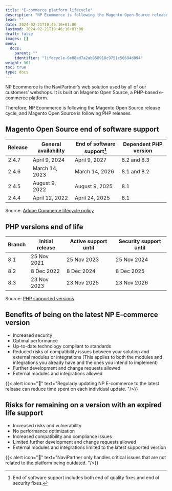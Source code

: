 ```yaml
---
title: "E-commerce platform lifecycle"
description: "NP Ecommerce is following the Magento Open Source release cycle, and Magento Open Source is following the PHP releases. "
lead: ""
date: 2024-02-21T10:46:16+01:00
lastmod: 2024-02-21T10:46:16+01:00
draft: false
images: []
menu:
  docs:
    parent: ""
    identifier: "lifecycle-0e08ad7a2ab858918c9751c50694d894"
weight: 301
toc: true
type: docs
---
```


NP Ecommerce is the NaviPartner’s web solution used by all of our customers’ webshops. It is built on Magento Open Source, a PHP-based e-commerce platform. 

Therefore, NP Ecommerce is following the Magento Open Source release cycle, and Magento Open Source is following PHP releases. 

## Magento Open Source end of software support 

| Release      | General availability | End of software support[^1] | Dependent PHP version | 
| ----------- | ----------- | ----------- | ----------- |
| 2.4.7 | April 9, 2024  | April 9, 2027 | 8.2 and 8.3 |
| 2.4.6 | March 14, 2023 | March 14, 2026 | 8.1 and 8.2 |
| 2.4.5 | August 9, 2022 | August 9, 2025 | 8.1 |
| 2.4.4 | April 12, 2022 | April 24, 2025 | 8.1 | 

Source: [Adobe Commerce lifecycle policy](https://experienceleague.adobe.com/docs/commerce-operations/release/planning/lifecycle-policy.html)

## PHP versions end of life

| Branch      | Initial release | Active support until | Security support until | 
| ----------- | ----------- | ----------- | ----------- |
| 8.1 | 25 Nov 2021 | 25 Nov 2023 | 25 Nov 2024 |
| 8.2 | 8 Dec 2022 | 8 Dec 2024 | 8 Dec 2025 |
| 8.3 | 23 Nov 2023 | 23 Nov 2025 | 23 Nov 2026 |

Source: [PHP supported versions](https://www.php.net/supported-versions.php)

## Benefits of being on the latest NP E-commerce version

- Increased security  
- Optimal performance 
- Up-to-date technology compliant to standards  
- Reduced risks of compatibility issues between your solution and external modules or integrations (This applies to both the modules and integrations you already have and the ones you intend to implement) 
- Further development and change requests allowed 
- External modules and integrations allowed 

{{< alert icon="📝" text="Regularly updating NP E-commerce to the latest release can reduce time spent on each individual update. "/>}}

## Risks for remaining on a version with an expired life support

- Increased risks and vulnerability  
- No performance optimization 
- Increased compatibility and compliance issues 
- Limited further development and change requests allowed  
- External modules and integrations limited to the latest supported version 

{{< alert icon="📝" text="NaviPartner only handles critical issues that are not related to the platform being outdated. "/>}}

[^1]: End of software support includes both end of quality fixes and end of security fixes. 
